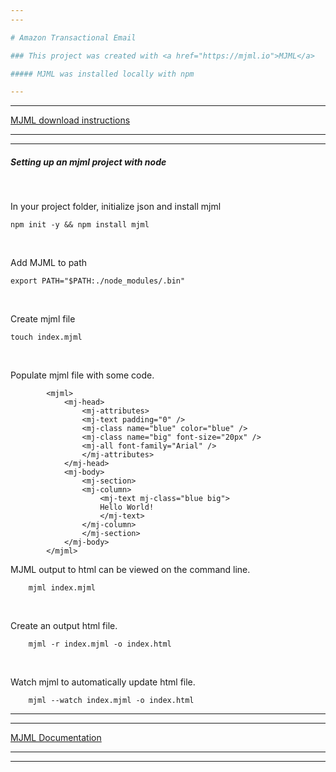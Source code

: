 ```yaml
---
---

# Amazon Transactional Email

### This project was created with <a href="https://mjml.io">MJML</a>

##### MJML was installed locally with npm

---
```

---

<a href="https://mjml.io/download" target="_blank">MJML download instructions</a>

---
---

##### Setting up an mjml project with node

</br>

<p>In your project folder, initialize json and install mjml</p>   

 ``` npm init -y && npm install mjml ```

</br>    

<p>Add MJML to path</p>

``` export PATH="$PATH:./node_modules/.bin" ```

</br>

<p>Create mjml file</p>

``` touch index.mjml ```

</br>

<p>Populate mjml file with some code.</p> 

```
        <mjml>
            <mj-head>
                <mj-attributes>
                <mj-text padding="0" />
                <mj-class name="blue" color="blue" />
                <mj-class name="big" font-size="20px" />
                <mj-all font-family="Arial" />
                </mj-attributes>
            </mj-head>
            <mj-body>
                <mj-section>
                <mj-column>
                    <mj-text mj-class="blue big">
                    Hello World!
                    </mj-text>
                </mj-column>
                </mj-section>
            </mj-body>
        </mjml>

```

<p>MJML output to html can be viewed on the command line.</p>

```
    mjml index.mjml
```
<br/>

 <p>Create an output html file.</p>

```
    mjml -r index.mjml -o index.html
```

<br/>

<p>Watch mjml to automatically update html file.</p>

```
    mjml --watch index.mjml -o index.html
```

----
----
<a href="https://documentation.mjml.io/" target="_blank"> MJML Documentation </a>

---
---
